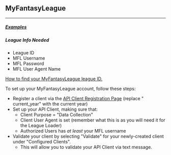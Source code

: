 ## MyFantasyLeague

___

##### [Examples](https://github.com/joeyagreco/leeger/blob/main/example/league_loader/myFantasyLeagueLeagueLoaderExample.py)

##### League Info Needed

- League ID
- MFL Username
- MFL Password
- MFL User Agent Name

[How to find your MyFantasyLeague league ID.](https://www.dynastyassistant.com/faq#:~:text=Visit%20your%20league's%20homepage%20and,example%20is%20your%20league's%20ID.)

To set up your MyFantasyLeague account, follow these steps:

- Register a client via
  the [API Client Registration Page](http://www.myfantasyleague.com/current_year/csetup?C=APICLI) (replace "
  current_year" with the current year)
- Set up your API Client, making sure that:
    - Client Purpose = "Data Collection"
    - Client User Agent is set (remember what this is as you will need it for the League Loader)
    - Authorized Users has *at least* your MFL username
- Validate your client by selecting "Validate" for your newly-created client under "Configured Clients".
    - This will allow you to validate your API Client via text message.